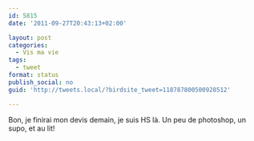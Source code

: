 ```yaml
---
id: 5815
date: '2011-09-27T20:43:13+02:00'

layout: post
categories:
  - Vis ma vie
tags:
  - tweet
format: status
publish_social: no
guid: 'http://tweets.local/?birdsite_tweet=118787800500928512'

---
```


Bon, je finirai mon devis demain, je suis HS là. Un peu de photoshop, un supo, et au lit!